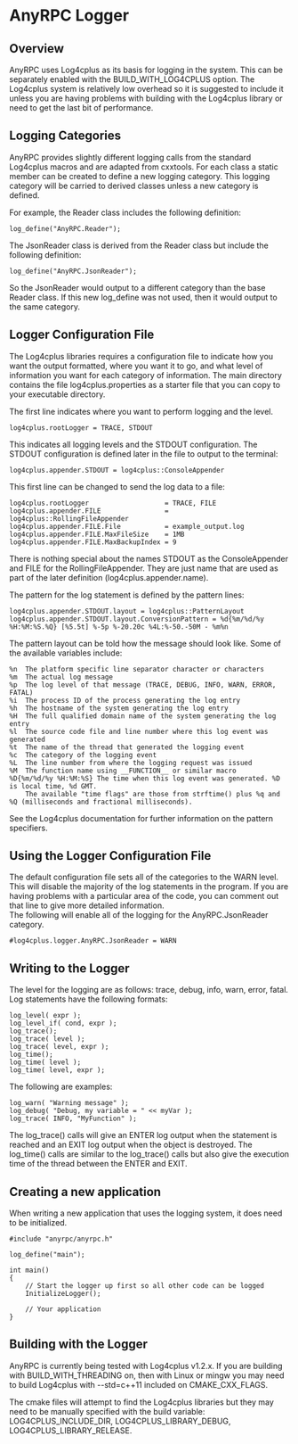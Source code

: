 # AnyRPC Logger

## Overview

AnyRPC uses Log4cplus as its basis for logging in the system.
This can be separately enabled with the BUILD_WITH_LOG4CPLUS option.
The Log4cplus system is relatively low overhead so it is suggested
to include it unless you are having problems with building with the
Log4cplus library or need to get the last bit of performance.

## Logging Categories

AnyRPC provides slightly different logging calls from the standard
Log4cplus macros and are adapted from cxxtools.  For each class a
static member can be created to define a new logging category.
This logging category will be carried to derived classes unless a
new category is defined.

For example, the Reader class includes the following definition:

	log_define("AnyRPC.Reader");

The JsonReader class is derived from the Reader class but include
the following definition:

	log_define("AnyRPC.JsonReader");

So the JsonReader would output to a different category than the base
Reader class.  If this new log_define was not used, then it would
output to the same category.

## Logger Configuration File

The Log4cplus libraries requires a configuration file to indicate how
you want the output formatted, where you want it to go, and what
level of information you want for each category of information.
The main directory contains the file log4cplus.properties as a 
starter file that you can copy to your executable directory.

The first line indicates where you want to perform logging and the level.

	log4cplus.rootLogger = TRACE, STDOUT
	
This indicates all logging levels and the STDOUT configuration.  The STDOUT
configuration is defined later in the file to output to the terminal:

	log4cplus.appender.STDOUT = log4cplus::ConsoleAppender
	
This first line can be changed to send the log data to a file:

	log4cplus.rootLogger                   = TRACE, FILE
	log4cplus.appender.FILE                = log4cplus::RollingFileAppender
	log4cplus.appender.FILE.File           = example_output.log
	log4cplus.appender.FILE.MaxFileSize    = 1MB
	log4cplus.appender.FILE.MaxBackupIndex = 9
	
There is nothing special about the names STDOUT as the ConsoleAppender
and FILE for the RollingFileAppender.  They are just name that are
used as part of the later definition (log4cplus.appender.name).

The pattern for the log statement is defined by the pattern lines:

	log4cplus.appender.STDOUT.layout = log4cplus::PatternLayout
	log4cplus.appender.STDOUT.layout.ConversionPattern = %d{%m/%d/%y %H:%M:%S.%Q} [%5.5t] %-5p %-20.20c %4L:%-50.-50M - %m%n
	
The pattern layout can be told how the message should look like. Some of the available variables include:
    
    %n  The platform specific line separator character or characters
    %m  The actual log message
    %p  The log level of that message (TRACE, DEBUG, INFO, WARN, ERROR, FATAL)
    %i  The process ID of the process generating the log entry
    %h  The hostname of the system generating the log entry
    %H  The full qualified domain name of the system generating the log entry
    %l  The source code file and line number where this log event was generated
    %t  The name of the thread that generated the logging event
    %c  The category of the logging event
    %L  The line number from where the logging request was issued
    %M  The function name using __FUNCTION__ or similar macro
    %D{%m/%d/%y %H:%M:%S} The time when this log event was generated. %D is local time, %d GMT. 
        The available "time flags" are those from strftime() plus %q and %Q (milliseconds and fractional milliseconds).
        
See the Log4cplus documentation for further information on the pattern specifiers.

## Using the Logger Configuration File

The default configuration file sets all of the categories to the WARN level.
This will disable the majority of the log statements in the program.
If you are having problems with a particular area of the code, you can
comment out that line to give more detailed information.  
The following will enable all of the logging for the AnyRPC.JsonReader category.

	#log4cplus.logger.AnyRPC.JsonReader = WARN
	
## Writing to the Logger

The level for the logging are as follows: trace, debug, info, warn, error, fatal.
Log statements have the following formats:

	log_level( expr );
	log_level_if( cond, expr );
	log_trace();
	log_trace( level );
	log_trace( level, expr );
	log_time();
	log_time( level );
	log_time( level, expr );
	
The following are examples:

	log_warn( "Warning message" );
	log_debug( "Debug, my variable = " << myVar );
	log_trace( INFO, "MyFunction" );
	
The log_trace() calls will give an ENTER log output when the statement is reached and 
an EXIT log output when the object is destroyed.
The log_time() calls are similar to the log_trace() calls but also give the execution
time of the thread between the ENTER and EXIT.  

## Creating a new application

When writing a new application that uses the logging system, it does need to
be initialized.

	#include "anyrpc/anyrpc.h"
	
	log_define("main");

	int main()
	{
		// Start the logger up first so all other code can be logged
    	InitializeLogger();
    	
    	// Your application
    }

## Building with the Logger

AnyRPC is currently being tested with Log4cplus v1.2.x.  If you are building with
BUILD_WITH_THREADING on, then with Linux or mingw you may need to build Log4cplus 
with --std=c++11 included on CMAKE_CXX_FLAGS.

The cmake files will attempt to find the Log4cplus libraries but they may need to 
be manually specified with the build variable: LOG4CPLUS_INCLUDE_DIR, LOG4CPLUS_LIBRARY_DEBUG,
LOG4CPLUS_LIBRARY_RELEASE.